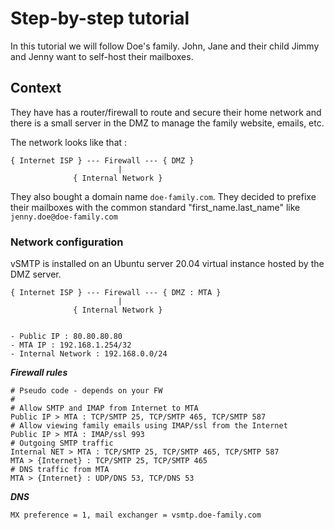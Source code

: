  # Step-by-step tutorial

In this tutorial we will follow Doe's family. John, Jane and their child Jimmy and Jenny want to self-host their mailboxes.

## Context

They have has a router/firewall to route and secure their home network and there is a small server in the DMZ to manage the family website, emails, etc.

The network looks like that :

```console
{ Internet ISP } --- Firewall --- { DMZ }
                        |
              { Internal Network }
```

They also bought a domain name `doe-family.com`. They decided to prefixe their mailboxes with the common standard "first_name.last_name" like `jenny.doe@doe-family.com`

### Network configuration

vSMTP is installed on an Ubuntu server 20.04 virtual instance hosted by the DMZ server.

```console
{ Internet ISP } --- Firewall --- { DMZ : MTA }
                        |
              { Internal Network }


- Public IP : 80.80.80.80
- MTA IP : 192.168.1.254/32
- Internal Network : 192.168.0.0/24
```

___Firewall rules___

```shell
# Pseudo code - depends on your FW
#
# Allow SMTP and IMAP from Internet to MTA
Public IP > MTA : TCP/SMTP 25, TCP/SMTP 465, TCP/SMTP 587
# Allow viewing family emails using IMAP/ssl from the Internet 
Public IP > MTA : IMAP/ssl 993 
# Outgoing SMTP traffic
Internal NET > MTA : TCP/SMTP 25, TCP/SMTP 465, TCP/SMTP 587
MTA > {Internet} : TCP/SMTP 25, TCP/SMTP 465
# DNS traffic from MTA
MTA > {Internet} : UDP/DNS 53, TCP/DNS 53
```

___DNS___

```shell
MX preference = 1, mail exchanger = vsmtp.doe-family.com
```
